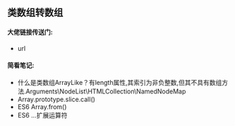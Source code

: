 ## 类数组转数组
#### 大佬链接传送门:
- url
#### 简看笔记:
- 什么是类数组ArrayLike？有length属性,其索引为非负整数,但其不具有数组方法.Arguments\NodeList\HTMLCollection\NamedNodeMap  
- Array.prototype.slice.call()  
- ES6 Array.from()  
- ES6 ...扩展运算符  